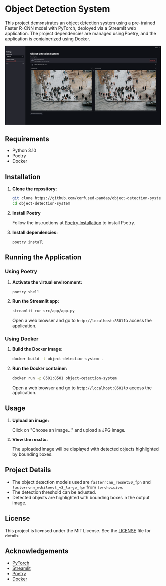 # Object Detection System

This project demonstrates an object detection system using a pre-trained Faster R-CNN model with PyTorch, deployed via a Streamlit web application. The project dependencies are managed using Poetry, and the application is containerized using Docker.

![Application Screenshot](screenshots/object-detection-system.png)

## Requirements

- Python 3.10
- Poetry
- Docker

## Installation

1. **Clone the repository:**

    ```sh
    git clone https://github.com/confused-pandas/object-detection-system.git
    cd object-detection-system
    ```

2. **Install Poetry:**

    Follow the instructions at [Poetry Installation](https://python-poetry.org/docs/#installation) to install Poetry.

3. **Install dependencies:**

    ```sh
    poetry install
    ```

## Running the Application

### Using Poetry

1. **Activate the virtual environment:**

    ```sh
    poetry shell
    ```

2. **Run the Streamlit app:**

    ```sh
    streamlit run src/app/app.py
    ```

    Open a web browser and go to `http://localhost:8501` to access the application.

### Using Docker

1. **Build the Docker image:**

    ```sh
    docker build -t object-detection-system .
    ```

2. **Run the Docker container:**

    ```sh
    docker run -p 8501:8501 object-detection-system
    ```

    Open a web browser and go to `http://localhost:8501` to access the application.

## Usage

1. **Upload an image:**

    Click on "Choose an image..." and upload a JPG image.

2. **View the results:**

    The uploaded image will be displayed with detected objects highlighted by bounding boxes.

## Project Details

- The object detection models used are `fasterrcnn_resnet50_fpn` and `fasterrcnn_mobilenet_v3_large_fpn` from `torchvision`.
- The detection threshold can be adjusted.
- Detected objects are highlighted with bounding boxes in the output image.

## License

This project is licensed under the MIT License. See the [LICENSE](LICENSE) file for details.

## Acknowledgements

- [PyTorch](https://pytorch.org/)
- [Streamlit](https://streamlit.io/)
- [Poetry](https://python-poetry.org/)
- [Docker](https://www.docker.com/)